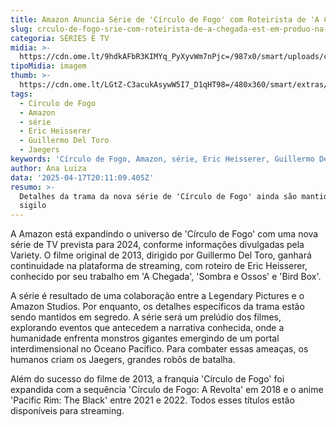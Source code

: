 ```yaml
---
title: Amazon Anuncia Série de 'Círculo de Fogo' com Roteirista de 'A Chegada'
slug: crculo-de-fogo-srie-com-roteirista-de-a-chegada-est-em-produo-na-amazon
categoria: SÉRIES E TV
midia: >-
  https://cdn.ome.lt/9hdkAFbR3KIMYq_PyXyvWm7nPjc=/987x0/smart/uploads/conteudo/fotos/circulo-de-fogo_yQVhaKp.png
tipoMidia: imagem
thumb: >-
  https://cdn.ome.lt/LGtZ-C3acukAsywW5I7_D1qHT98=/480x360/smart/extras/conteudos/pacific-rim_58d9nCm.jpg
tags:
  - Círculo de Fogo
  - Amazon
  - série
  - Eric Heisserer
  - Guillermo Del Toro
  - Jaegers
keywords: 'Círculo de Fogo, Amazon, série, Eric Heisserer, Guillermo Del Toro, Jaegers'
author: Ana Luiza
data: '2025-04-17T20:11:09.405Z'
resumo: >-
  Detalhes da trama da nova série de 'Círculo de Fogo' ainda são mantidos em
  sigilo
---
```


A Amazon está expandindo o universo de 'Círculo de Fogo' com uma nova série de TV prevista para 2024, conforme informações divulgadas pela Variety. O filme original de 2013, dirigido por Guillermo Del Toro, ganhará continuidade na plataforma de streaming, com roteiro de Eric Heisserer, conhecido por seu trabalho em 'A Chegada', 'Sombra e Ossos' e 'Bird Box'.

A série é resultado de uma colaboração entre a Legendary Pictures e o Amazon Studios. Por enquanto, os detalhes específicos da trama estão sendo mantidos em segredo. A série será um prelúdio dos filmes, explorando eventos que antecedem a narrativa conhecida, onde a humanidade enfrenta monstros gigantes emergindo de um portal interdimensional no Oceano Pacífico. Para combater essas ameaças, os humanos criam os Jaegers, grandes robôs de batalha.

Além do sucesso do filme de 2013, a franquia 'Círculo de Fogo' foi expandida com a sequência 'Círculo de Fogo: A Revolta' em 2018 e o anime 'Pacific Rim: The Black' entre 2021 e 2022. Todos esses títulos estão disponíveis para streaming.
